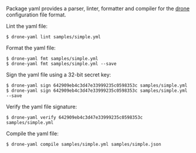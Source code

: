 Package yaml provides a parser, linter, formatter and compiler for the [drone](https://github.com/drone/drone) configuration file format.

Lint the yaml file:

```text
$ drone-yaml lint samples/simple.yml
```

Format the yaml file:

```text
$ drone-yaml fmt samples/simple.yml
$ drone-yaml fmt samples/simple.yml --save
```

Sign the yaml file using a 32-bit secret key:

```text
$ drone-yaml sign 642909eb4c3d47e33999235c0598353c samples/simple.yml
$ drone-yaml sign 642909eb4c3d47e33999235c0598353c samples/simple.yml --save
```

Verify the yaml file signature:

```text
$ drone-yaml verify 642909eb4c3d47e33999235c0598353c samples/simple.yml
```

Compile the yaml file:

```text
$ drone-yaml compile samples/simple.yml samples/simple.json
```
